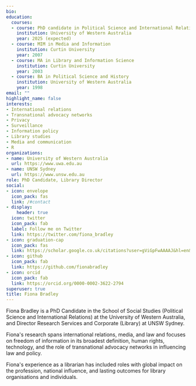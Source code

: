 ```yaml
---
bio: 
education:
  courses:
  - course: PhD candidate in Political Science and International Relations 
    institution: University of Western Australia
    year: 2025 (expected)
  - course: MIM in Media and Information
    institution: Curtin University
    year: 2007
  - course: MA in Library and Information Science
    institution: Curtin University
    year: 2003
  - course: BA in Political Science and History
    institution: University of Western Australia
    year: 1998
email: ""
highlight_name: false
interests:
- International relations
- Transnational advocacy networks
- Privacy
- Surveillance
- Information policy
- Library studies
- Media and communication
- R
organizations:
- name: University of Western Australia
  url: https://www.uwa.edu.au
- name: UNSW Sydney
  url: https://www.unsw.edu.au
role: PhD Candidate, Library Director
social:
- icon: envelope
  icon_pack: fas
  link: /#contact
- display:
    header: true
  icon: twitter
  icon_pack: fab
  label: Follow me on Twitter
  link: https://twitter.com/fiona_bradley
- icon: graduation-cap
  icon_pack: fas
  link: https://scholar.google.co.uk/citations?user=gViGpFwAAAAJ&hl=en&oi=sra
- icon: github
  icon_pack: fab
  link: https://github.com/fionabradley
- icon: orcid
  icon_pack: fab
  link: https://orcid.org/0000-0002-3622-2794
superuser: true
title: Fiona Bradley
---
```


Fiona Bradley is a PhD Candidate in the School of Social Studies (Political Science and International Relations) at the University of Western Australia, and Director Research Services and Corporate (Library) at UNSW Sydney. 

Fiona's research spans international relations, media, and law and focuses on freedom of information in its broadest definition, human rights, technology, and the role of transnational advocacy networks in influencing law and policy. 

Fiona's experience as a librarian has included roles with global impact on the profession, national influence, and lasting outcomes for library organisations and individuals.
